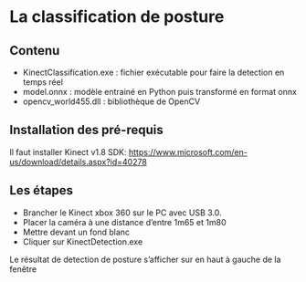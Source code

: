 # La classification de posture

## Contenu
- KinectClassification.exe : fichier exécutable pour faire la detection en temps réel
- model.onnx : modèle entrainé en Python puis transformé en format onnx
- opencv_world455.dll : bibliothèque de OpenCV

## Installation des pré-requis
Il faut installer Kinect v1.8 SDK: https://www.microsoft.com/en-us/download/details.aspx?id=40278

## Les étapes
- Brancher le Kinect xbox 360 sur le PC avec USB 3.0.
- Placer la caméra à une distance d’entre 1m65 et 1m80
- Mettre devant un fond blanc
- Cliquer sur KinectDetection.exe

Le résultat de detection de posture s’afficher sur en haut à gauche de la fenêtre
